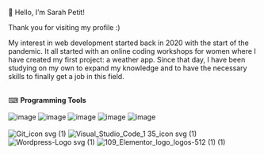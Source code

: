 👋 Hello, I’m Sarah Petit!

Thank you for visiting my profile :)


My interest in web development started back in 2020 with the start of the pandemic.
It all started with an online coding workshops for women where I have created my first project: a weather app.
Since that day, I have been studying on my own to expand my knowledge and to have the necessary skills to finally get a job in this field. 
<br/><br/>

⌨ <strong>Programming Tools</strong>
<br/><br/>
![image](https://user-images.githubusercontent.com/79552516/166457032-069e6373-2c9e-4be2-b5e4-4da86dde0c61.png)
![image](https://user-images.githubusercontent.com/79552516/166457236-45760e7a-7f92-4ae4-85ec-7ebd22f2e5e1.png)
![image](https://user-images.githubusercontent.com/79552516/166457271-c1be1fd8-0fe5-4e00-b254-13141ee1d0f1.png)
![image](https://user-images.githubusercontent.com/79552516/166457346-c431eb93-e1ae-498a-b3c0-82f516a30a9c.png)
![image](https://user-images.githubusercontent.com/79552516/166457412-6e9227db-678c-4f9e-81c5-17cc37fca167.png)
<br/><br/>
![Git_icon svg (1)](https://user-images.githubusercontent.com/79552516/166460324-ce0cc996-53a0-4cb4-b066-fafe8ddd85f8.png)
![Visual_Studio_Code_1 35_icon svg (1)](https://user-images.githubusercontent.com/79552516/166458635-289c349b-6bf6-40a0-9562-8eeeb5bef78a.png)
![Wordpress-Logo svg (1)](https://user-images.githubusercontent.com/79552516/166458929-3fee1812-83a2-4df4-86ec-0ba755156a2a.png)
![109_Elementor_logo_logos-512 (1) (1)](https://user-images.githubusercontent.com/79552516/166460091-c3d71ab1-d94a-454e-9b45-8a46e128b191.jpg)
